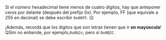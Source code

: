 Si el número hexadecimal tiene menos de cuatro dígitos, hay que anteponer ceros por delante (después del prefijo 0x). Por ejemplo, FF (que equivale a 255 en decimal) se debe escribir `0x00FF`. :wink:

¡Además, recordá que los dígitos que son letras tienen que ir **en mayúscula**! QSim no entiende, por ejemplo,`0x0b2c`; pero sí `0x0B2C`.